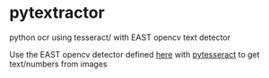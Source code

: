 # pytextractor
python ocr using tesseract/ with EAST opencv text detector

Use the EAST opencv detector defined [here](https://www.pyimagesearch.com/2018/08/20/opencv-text-detection-east-text-detector/) with [pytesseract](https://github.com/madmaze/pytesseract) to get text/numbers from images
